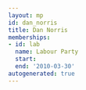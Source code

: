 ```yaml
---
layout: mp
id: dan_norris
title: Dan Norris
memberships:
- id: lab
  name: Labour Party
  start: 
  end: '2010-03-30'
autogenerated: true
---
```

